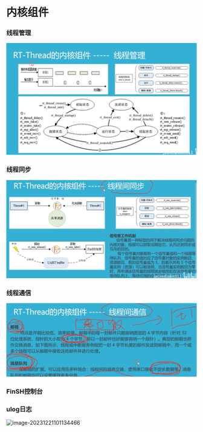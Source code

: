 # 内核组件

### 线程管理

![image-20231220165041675](https://raw.githubusercontent.com/mjjjh/NoteImage/main/image/RTthread/Rt202312210957687.png)



### 线程同步

![image-20231221100006481](https://raw.githubusercontent.com/mjjjh/NoteImage/main/image/RTthread/Rt202312211000878.png)





### 线程通信

![image-20231221100910328](https://raw.githubusercontent.com/mjjjh/NoteImage/main/image/RTthread/Rt202312211009762.png)





### FinSH控制台



### ulog日志

![image-20231221101134466](C:/Users/Hduer/AppData/Roaming/Typora/typora-user-images/image-20231221101134466.png)